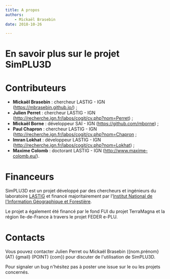 ```yaml
---
title: A propos
authors:
    - Mickaël Brasebin
date: 2018-10-26

---
```

# En savoir plus sur le projet SimPLU3D

# Contributeurs

- **Mickaël Brasebin** : chercheur LASTIG - IGN (https://mbrasebin.github.io/) ;
- **Julien Perret** : chercheur LASTIG - IGN (http://recherche.ign.fr/labos/cogit/cv.php?nom=Perret) ;
- **Mickaël Borne** : développeur SAI - IGN (https://github.com/mborne) ;
- **Paul Chapron** : chercheur LASTIG - IGN (http://recherche.ign.fr/labos/cogit/cv.php?nom=Chapron ;
- **Imran Lokhat** : développeur LASTIG - IGN (http://recherche.ign.fr/labos/cogit/cv.php?nom=Lokhat) ;
- **Maxime Colomb** : doctorant LASTIG - IGN (http://www.maxime-colomb.eu/).


# Financeurs

SimPLU3D est un projet développé par des chercheurs et ingénieurs du laboratoire [LASTIG](http://recherche.ign.fr) et financé majoritairement par l'[Institut National de l'Information Géographique et Forestière](http://www.ign.fr).

Le projet a également été financé par le fond FUI du projet TerraMagna et la région Ile-de-France à travers le projet FEDER e-PLU.

# Contacts

Vous pouvez contacter Julien Perret ou Mickaël Brasebin ({nom.prénom} (AT) {gmail} (POINT) {com}) pour discuter de l'utilisation de SimPLU3D.

Pour signaler un bug n'hésitez pas à poster une issue sur le ou les projets concernés.
